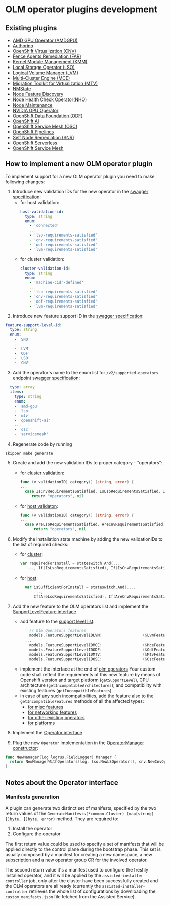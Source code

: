 # OLM operator plugins development

## Existing plugins
  - [AMD GPU Operator (AMDGPU)](../../internal/operators/amdgpu)
  - [Authorino](../../internal/operators/authorino)
  - [OpenShift Virtualization (CNV)](../../internal/operators/cnv)
  - [Fence Agents Remediation (FAR)](../../internal/operators/fenceagentsremediation)
  - [Kernel Module Management (KMM)](../../internal/operators/kmm)
  - [Local Storage Operator (LSO)](../../internal/operators/lso)
  - [Logical Volume Manager (LVM)](../../internal/operators/lvm)
  - [Multi-Cluster Engine (MCE)](../../internal/operators/mce)
  - [Migration Toolkit for Virtualization (MTV)](../../internal/operators/mtv)
  - [NMState](../../internal/operators/nmstate)
  - [Node Feature Discovery](../../internal/operators/nodefeaturediscovery)
  - [Node Health Check Operator(NHO)](../../internal/operators/nodehealthcheck)
  - [Node Maintenance](../../internal/operators/nodemaintenance)
  - [NVIDIA GPU Operator](../../internal/operators/nvidiagpu)
  - [OpenShift Data Foundation (ODF)](../../internal/operators/odf)
  - [OpenShift AI](../../internal/operators/openshiftai)
  - [OpenShift Service Mesh (OSC)](../../internal/operators/osc)
  - [OpenShift Pipelines](../../internal/operators/pipelines)
  - [Self Node Remediation (SNR)](../../internal/operators/selfnoderemediation)
  - [OpenShift Serverless](../../internal/operators/serverless)
  - [OpenShift Service Mesh](../../internal/operators/servicemesh)

## How to implement a new OLM operator plugin

To implement support for a new OLM operator plugin you need to make following changes:

 1. Introduce new validation IDs for the new operator in the [swagger specification](../../swagger.yaml):
    - for host validation:
      ```yaml
      host-validation-id:
        type: string
        enum:
          - 'connected'
          ...
          - 'lso-requirements-satisfied'
          - 'cnv-requirements-satisfied'
          - 'odf-requirements-satisfied'
          - 'lvm-requirements-satisfied'
      ```
    - for cluster validation:
      ```yaml
      cluster-validation-id:
        type: string
        enum:
          - 'machine-cidr-defined'
          ...
          - 'lso-requirements-satisfied'
          - 'cnv-requirements-satisfied'
          - 'odf-requirements-satisfied'
          - 'lvm-requirements-satisfied'
      ```
 2. Introduce new feature support ID in the [swagger specification](../../swagger.yaml):
  ```yaml
  feature-support-level-id:
    type: string
    enum:
      - 'SNO'
      ...
      - 'LVM'
      - 'ODF'
      - 'LSO'
      - 'CNV'
  ```
 3. Add the operator's name to the enum list for `/v2/supported-operators` endpoint [swagger specification](../../swagger.yaml):
  ```yaml
    type: array
    items:
      type: string
      enum:
      - 'amd-gpu'
      - 'lso'
      - 'mtv'
      - 'openshift-ai'
      ...
      - 'osc'
      - 'servicemesh'
  ```
 4. Regenerate code by running
  ```shell script
  skipper make generate
  ```
 5. Create and add the new validation IDs to proper category - "operators":
    - for [cluster validation](../../internal/cluster/validation_id.go):
      ```go
      func (v validationID) category() (string, error) {
      ...
        case IsCnvRequirementsSatisfied, IsLsoRequirementsSatisfied, IsOdfRequirementsSatisfied, IsLvmRequirementsSatisfied:
     	   return "operators", nil
      ```
    - for [host validaton](../../internal/host/validation_id.go):
      ```go
      func (v validationID) category() (string, error) {
      ...
        case AreLsoRequirementsSatisfied, AreCnvRequirementsSatisfied, AreOdfRequirementsSatisfied, AreLvmRequirementsSatisfied:
      		return "operators", nil
      ```
 6. Modify the installation state machine by adding the new validationIDs to the list of required checks:
    - for [cluster](../../internal/cluster/statemachine.go):
      ```go
      var requiredForInstall = stateswitch.And(...,
         ..., If(IsLsoRequirementsSatisfied), If(IsCnvRequirementsSatisfied), If(IsOdfRequirementsSatisfied), If(IsLvmRequirementsSatisfied))
      ```
    - for [host](../../internal/host/statemachine.go):
      ```go
      	var isSufficientForInstall = stateswitch.And(...,
      		...,
      		If(AreLsoRequirementsSatisfied), If(AreCnvRequirementsSatisfied), If(AreOdfRequirementsSatisfied), If(AreLvmRequirementsSatisfied))
      ```
 7. Add the new feature to the OLM operators list and implement the [SupportLevelFeature interface](../../internal/featuresupport/support_level_feature.go)
    - add feature to the [support level list](../../internal/featuresupport/feature_support_level.go):
      ```go
	      // Olm Operators features
	      models.FeatureSupportLevelIDLVM:                  (&LvmFeature{}).New(),
        ...
	      models.FeatureSupportLevelIDMCE:                  (&MceFeature{}).New(),
	      models.FeatureSupportLevelIDODF:                  (&OdfFeature{}).New(),
	      models.FeatureSupportLevelIDMTV:                  (&MtvFeature{}).New(),
	      models.FeatureSupportLevelIDOSC:                  (&OscFeature{}).New(),
      ```
    - implement the interface at the end of [olm operators](../../internal/featuresupport/features_olm_operators.go) 
      Your custom code shall reflect the requirements of this new feature by means of Openshift version and target platform (`getSupportLevel`), CPU architecture (`getIncompatibleArchitectures`), and compatibility with existing features (`getIncompatibleFeatures`).
    - in case of any such incompatibilities, add the feature also to the `getIncompatibleFeatures` methods of all the affected types:
      - [for misc features](../../internal/featuresupport/features_misc.go)
      - [for networking features](../../internal/featuresupport/features_pnetworking.go)
      - [for other existing operators](../../internal/featuresupport/features_olm_operators.go)
      - [for platforms](../../internal/featuresupport/features_platforms.go)

 8. Implement the [Operator interface](../../internal/operators/api/api.go)
 9. Plug the new `Operator` implementation in the [OperatorManager constructor](../../internal/operators/builder.go):
  ```go
  func NewManager(log logrus.FieldLogger) Manager {
    return NewManagerWithOperators(log, lso.NewLSOperator(), cnv.NewCnvOperator(log), odf.NewOdfOperator(log), lvm.NewLvmOperator(log))
  }
  ```

## Notes about the Operator interface

### Manifests generation
A plugin can generate two distinct set of manifests, specified by the two return values of the `GenerateManifests(*common.Cluster) (map[string][]byte, []byte, error)` method. They are required to:

1. Install the operator
2. Configure the operator

The first return value could be used to specify a set of manifests that will be applied directly to the control plane during the bootstrap phase. This set is usually composed by a 
manifest for creating a new namespace, a new subscription and a new operator group CR for the involved operator.

The second return value it's a manifest used to configure the freshly installed operator, and it will be applied by the ```assisted-installer-controller``` job, only after the cluster have been successfully created and the OLM operators are all ready (currently the ```assisted-installer-controller``` retrieves the whole list of configurations by downloading the ```custom_manifests.json``` file fetched from the Assisted Service).
